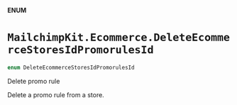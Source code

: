 **ENUM**

# `MailchimpKit.Ecommerce.DeleteEcommerceStoresIdPromorulesId`

```swift
enum DeleteEcommerceStoresIdPromorulesId
```

Delete promo rule

Delete a promo rule from a store.
